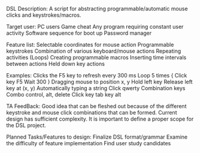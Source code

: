 DSL Description:
	A script for abstracting programmable/automatic mouse clicks and keystrokes/macros. 

Target user:
	PC users
	Game cheat
	Any program requiring constant user activity
	Software sequence for boot up
	Password manager 

Feature list:
Selectable coordinates for mouse action
Programmable keystrokes
Combination of various keyboard/mouse actions
Repeating activities (Loops)
Creating programmable macros
Inserting time intervals between actions
Held down key actions

Examples:
Clicks the F5 key to refresh every 300 ms
Loop 5 times {
Click key F5 
Wait 300
}
Dragging mouse to position x, y
Hold left key
Release left key at (x, y)
Automatically typing a string
Click qwerty
Combination keys
Combo control, alt, delete 
Click key tab key alt


TA FeedBack:
Good idea that can be fleshed out because of the different keystroke and mouse click combinations that can be formed.
Current design has sufficient complexity. It is important to define a proper scope for the DSL project.

Planned Tasks/Features to design:
Finalize DSL format/grammar
Examine the difficulty of feature implementation
Find user study candidates 
